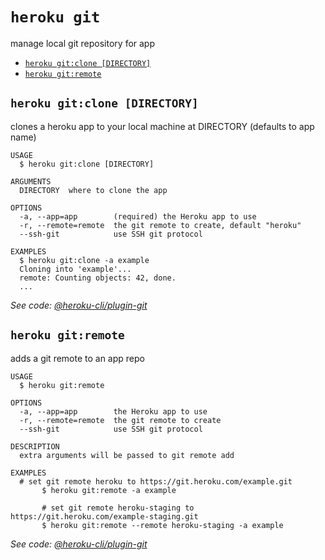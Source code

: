 `heroku git`
============

manage local git repository for app

* [`heroku git:clone [DIRECTORY]`](#heroku-gitclone-directory)
* [`heroku git:remote`](#heroku-gitremote)

## `heroku git:clone [DIRECTORY]`

clones a heroku app to your local machine at DIRECTORY (defaults to app name)

```
USAGE
  $ heroku git:clone [DIRECTORY]

ARGUMENTS
  DIRECTORY  where to clone the app

OPTIONS
  -a, --app=app        (required) the Heroku app to use
  -r, --remote=remote  the git remote to create, default "heroku"
  --ssh-git            use SSH git protocol

EXAMPLES
  $ heroku git:clone -a example
  Cloning into 'example'...
  remote: Counting objects: 42, done.
  ...
```

_See code: [@heroku-cli/plugin-git](https://github.com/heroku/cli/blob/v7.4.5/packages/git/src/commands/git/clone.ts)_

## `heroku git:remote`

adds a git remote to an app repo

```
USAGE
  $ heroku git:remote

OPTIONS
  -a, --app=app        the Heroku app to use
  -r, --remote=remote  the git remote to create
  --ssh-git            use SSH git protocol

DESCRIPTION
  extra arguments will be passed to git remote add

EXAMPLES
  # set git remote heroku to https://git.heroku.com/example.git
       $ heroku git:remote -a example

       # set git remote heroku-staging to https://git.heroku.com/example-staging.git
       $ heroku git:remote --remote heroku-staging -a example
```

_See code: [@heroku-cli/plugin-git](https://github.com/heroku/cli/blob/v7.4.5/packages/git/src/commands/git/remote.ts)_
